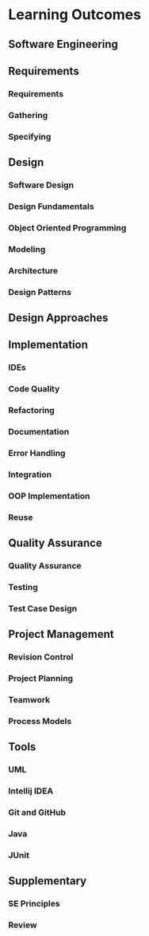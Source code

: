 <link rel="stylesheet" href="{{baseUrl}}/css/textbook.css">

<div class="website-content">

# Learning Outcomes

## Software Engineering

<dynamic-panel src="../softwareEngineering/prosAndCons/full.md" alt=":mag:" header="Details of the LO" minimized /><include src="../softwareEngineering/prosAndCons/outcomes.md" inline />


## Requirements

### Requirements

<dynamic-panel src="../requirements/introduction/full.md" alt=":mag:" header="Details of the LO" minimized /><include src="../requirements/introduction/outcomes.md" inline />

<dynamic-panel src="../requirements/nonFunctionalRequirements/full.md" alt=":mag:" header="Details of the LO" minimized /><include src="../requirements/nonFunctionalRequirements/outcomes.md" inline />

<dynamic-panel src="../requirements/prioritizing/full.md" alt=":mag:" header="Details of the LO" minimized /><include src="../requirements/prioritizing/outcomes.md" inline />

<dynamic-panel src="../requirements/quality/full.md" alt=":mag:" header="Details of the LO" minimized /><include src="../requirements/quality/outcomes.md" inline />


### Gathering

<dynamic-panel src="../gatheringRequirements/brainstorming/full.md" alt=":mag:" header="Details of the LO" minimized /><include src="../gatheringRequirements/brainstorming/outcomes.md" inline />

<dynamic-panel src="../gatheringRequirements/userSurveys/full.md" alt=":mag:" header="Details of the LO" minimized /><include src="../gatheringRequirements/userSurveys/outcomes.md" inline />

<dynamic-panel src="../gatheringRequirements/observation/full.md" alt=":mag:" header="Details of the LO" minimized /><include src="../gatheringRequirements/observation/outcomes.md" inline />

<dynamic-panel src="../gatheringRequirements/interviews/full.md" alt=":mag:" header="Details of the LO" minimized /><include src="../gatheringRequirements/interviews/outcomes.md" inline />

<dynamic-panel src="../gatheringRequirements/focusGroups/full.md" alt=":mag:" header="Details of the LO" minimized /><include src="../gatheringRequirements/focusGroups/outcomes.md" inline />

<dynamic-panel src="../gatheringRequirements/prototyping/full.md" alt=":mag:" header="Details of the LO" minimized /><include src="../gatheringRequirements/prototyping/outcomes.md" inline />

<dynamic-panel src="../gatheringRequirements/productSurveys/full.md" alt=":mag:" header="Details of the LO" minimized /><include src="../gatheringRequirements/productSurveys/outcomes.md" inline />


### Specifying

<dynamic-panel src="../specifyingRequirements/prose/what/full.md" alt=":mag:" header="Details of the LO" minimized /><include src="../specifyingRequirements/prose/what/outcomes.md" inline />

<dynamic-panel src="../specifyingRequirements/featureList/what/full.md" alt=":mag:" header="Details of the LO" minimized /><include src="../specifyingRequirements/featureList/what/outcomes.md" inline />


<dynamic-panel src="../specifyingRequirements/userStories/introduction/full.md" alt=":mag:" header="Details of the LO" minimized /><include src="../specifyingRequirements/userStories/introduction/outcomes.md" inline />

<dynamic-panel src="../specifyingRequirements/userStories/details/full.md" alt=":mag:" header="Details of the LO" minimized /><include src="../specifyingRequirements/userStories/details/outcomes.md" inline />

<dynamic-panel src="../specifyingRequirements/userStories/usage/full.md" alt=":mag:" header="Details of the LO" minimized /><include src="../specifyingRequirements/userStories/usage/outcomes.md" inline />


<dynamic-panel src="../specifyingRequirements/useCases/introduction/full.md" alt=":mag:" header="Details of the LO" minimized /><include src="../specifyingRequirements/useCases/introduction/outcomes.md" inline />

<dynamic-panel src="../specifyingRequirements/useCases/identifying/full.md" alt=":mag:" header="Details of the LO" minimized /><include src="../specifyingRequirements/useCases/identifying/outcomes.md" inline />

<dynamic-panel src="../specifyingRequirements/useCases/details/full.md" alt=":mag:" header="Details of the LO" minimized /><include src="../specifyingRequirements/useCases/details/outcomes.md" inline />

<dynamic-panel src="../specifyingRequirements/useCases/usage/full.md" alt=":mag:" header="Details of the LO" minimized /><include src="../specifyingRequirements/useCases/usage/outcomes.md" inline />


<dynamic-panel src="../specifyingRequirements/glossary/what/full.md" alt=":mag:" header="Details of the LO" minimized /><include src="../specifyingRequirements/glossary/what/outcomes.md" inline />

<dynamic-panel src="../specifyingRequirements/supplementaryRequirements/what/full.md" alt=":mag:" header="Details of the LO" minimized /><include src="../specifyingRequirements/supplementaryRequirements/what/outcomes.md" inline />


## Design

### Software Design

<dynamic-panel src="../design/introduction/what/full.md" alt=":mag:" header="Details of the LO" minimized /><include src="../design/introduction/what/outcomes.md" inline />


### Design Fundamentals

<dynamic-panel src="../designFundamentals/abstraction/what/full.md" alt=":mag:" header="Details of the LO" minimized /><include src="../designFundamentals/abstraction/what/outcomes.md" inline />

<dynamic-panel src="../designFundamentals/coupling/what/full.md" alt=":mag:" header="Details of the LO" minimized /><include src="../designFundamentals/coupling/what/outcomes.md" inline />

<dynamic-panel src="../designFundamentals/coupling/how/full.md" alt=":mag:" header="Details of the LO" minimized /><include src="../designFundamentals/coupling/how/outcomes.md" inline />

<dynamic-panel src="../designFundamentals/coupling/types/full.md" alt=":mag:" header="Details of the LO" minimized /><include src="../designFundamentals/coupling/types/outcomes.md" inline />

<dynamic-panel src="../designFundamentals/cohesion/how/full.md" alt=":mag:" header="Details of the LO" minimized /><include src="../designFundamentals/cohesion/how/outcomes.md" inline />

<dynamic-panel src="../designFundamentals/cohesion/what/full.md" alt=":mag:" header="Details of the LO" minimized /><include src="../designFundamentals/cohesion/what/outcomes.md" inline />


### Object Oriented Programming

<dynamic-panel src="../oopDesign/introduction/full.md" alt=":mag:" header="Details of the LO" minimized /><include src="../oopDesign/introduction/outcomes.md" inline />


<dynamic-panel src="../oopDesign/objects/basic/full.md" alt=":mag:" header="Details of the LO" minimized /><include src="../oopDesign/objects/basic/outcomes.md" inline />

<dynamic-panel src="../oopDesign/objects/abstraction/full.md" alt=":mag:" header="Details of the LO" minimized /><include src="../oopDesign/objects/abstraction/outcomes.md" inline />

<dynamic-panel src="../oopDesign/objects/encapsulation/full.md" alt=":mag:" header="Details of the LO" minimized /><include src="../oopDesign/objects/encapsulation/outcomes.md" inline />


<dynamic-panel src="../oopDesign/classes/basic/full.md" alt=":mag:" header="Details of the LO" minimized /><include src="../oopDesign/classes/basic/outcomes.md" inline />

<dynamic-panel src="../oopDesign/classes/classLevelMembers/full.md" alt=":mag:" header="Details of the LO" minimized /><include src="../oopDesign/classes/classLevelMembers/outcomes.md" inline />

<dynamic-panel src="../oopDesign/classes/enumerations/full.md" alt=":mag:" header="Details of the LO" minimized /><include src="../oopDesign/classes/enumerations/outcomes.md" inline />


<dynamic-panel src="../oopDesign/associations/basic/full.md" alt=":mag:" header="Details of the LO" minimized /><include src="../oopDesign/associations/basic/outcomes.md" inline />

<dynamic-panel src="../oopDesign/associations/navigability/full.md" alt=":mag:" header="Details of the LO" minimized /><include src="../oopDesign/associations/navigability/outcomes.md" inline />

<dynamic-panel src="../oopDesign/associations/multiplicity/full.md" alt=":mag:" header="Details of the LO" minimized /><include src="../oopDesign/associations/multiplicity/outcomes.md" inline />

<dynamic-panel src="../oopDesign/associations/dependencies/full.md" alt=":mag:" header="Details of the LO" minimized /><include src="../oopDesign/associations/dependencies/outcomes.md" inline />

<dynamic-panel src="../oopDesign/associations/composition/full.md" alt=":mag:" header="Details of the LO" minimized /><include src="../oopDesign/associations/composition/outcomes.md" inline />

<dynamic-panel src="../oopDesign/associations/aggregation/full.md" alt=":mag:" header="Details of the LO" minimized /><include src="../oopDesign/associations/aggregation/outcomes.md" inline />

<dynamic-panel src="../oopDesign/associations/associationClasses/full.md" alt=":mag:" header="Details of the LO" minimized /><include src="../oopDesign/associations/associationClasses/outcomes.md" inline />


<dynamic-panel src="../oopDesign/inheritance/what/full.md" alt=":mag:" header="Details of the LO" minimized /><include src="../oopDesign/inheritance/what/outcomes.md" inline />

<dynamic-panel src="../oopDesign/inheritance/overriding/full.md" alt=":mag:" header="Details of the LO" minimized /><include src="../oopDesign/inheritance/overriding/outcomes.md" inline />

<dynamic-panel src="../oopDesign/inheritance/overloading/full.md" alt=":mag:" header="Details of the LO" minimized /><include src="../oopDesign/inheritance/overloading/outcomes.md" inline />

<dynamic-panel src="../oopDesign/inheritance/interfaces/full.md" alt=":mag:" header="Details of the LO" minimized /><include src="../oopDesign/inheritance/interfaces/outcomes.md" inline />

<dynamic-panel src="../oopDesign/inheritance/abstractClasses/full.md" alt=":mag:" header="Details of the LO" minimized /><include src="../oopDesign/inheritance/abstractClasses/outcomes.md" inline />

<dynamic-panel src="../oopDesign/inheritance/dynamicAndStaticBinding/full.md" alt=":mag:" header="Details of the LO" minimized /><include src="../oopDesign/inheritance/dynamicAndStaticBinding/outcomes.md" inline />

<dynamic-panel src="../oopDesign/inheritance/substitutability/full.md" alt=":mag:" header="Details of the LO" minimized /><include src="../oopDesign/inheritance/substitutability/outcomes.md" inline />


<dynamic-panel src="../oopDesign/polymorphism/introduction/full.md" alt=":mag:" header="Details of the LO" minimized /><include src="../oopDesign/polymorphism/introduction/outcomes.md" inline />

<dynamic-panel src="../oopDesign/polymorphism/mechanism/full.md" alt=":mag:" header="Details of the LO" minimized /><include src="../oopDesign/polymorphism/mechanism/outcomes.md" inline />

<dynamic-panel src="../oopDesign/miscellaneous/full.md" alt=":mag:" header="Details of the LO" minimized /><include src="../oopDesign/miscellaneous/outcomes.md" inline />

<dynamic-panel src="../oopDesign/review/full.md" alt=":mag:" header="Details of the LO" minimized /><include src="../oopDesign/review/outcomes.md" inline />


### Modeling

<dynamic-panel src="../modeling/introduction/what/full.md" alt=":mag:" header="Details of the LO" minimized /><include src="../modeling/introduction/what/outcomes.md" inline />

<dynamic-panel src="../modeling/introduction/how/full.md" alt=":mag:" header="Details of the LO" minimized /><include src="../modeling/introduction/how/outcomes.md" inline />

<dynamic-panel src="../modeling/introduction/umlModels/full.md" alt=":mag:" header="Details of the LO" minimized /><include src="../modeling/introduction/umlModels/outcomes.md" inline />


<dynamic-panel src="../modeling/modelingStructures/classDiagramsBasic/full.md" alt=":mag:" header="Details of the LO" minimized /><include src="../modeling/modelingStructures/classDiagramsBasic/outcomes.md" inline />

<dynamic-panel src="../modeling/modelingStructures/classDiagramsIntermediate/full.md" alt=":mag:" header="Details of the LO" minimized /><include src="../modeling/modelingStructures/classDiagramsIntermediate/outcomes.md" inline />

<dynamic-panel src="../modeling/modelingStructures/classDiagramsAdvanced/full.md" alt=":mag:" header="Details of the LO" minimized /><include src="../modeling/modelingStructures/classDiagramsAdvanced/outcomes.md" inline />


<dynamic-panel src="../modeling/modelingStructures/objectDiagrams/full.md" alt=":mag:" header="Details of the LO" minimized /><include src="../modeling/modelingStructures/objectDiagrams/outcomes.md" inline />


<dynamic-panel src="../modeling/modelingStructures/objectOrientedDomainModels/full.md" alt=":mag:" header="Details of the LO" minimized /><include src="../modeling/modelingStructures/objectOrientedDomainModels/outcomes.md" inline />


<dynamic-panel src="../modeling/modelingStructures/deploymentDiagrams/full.md" alt=":mag:" header="Details of the LO" minimized /><include src="../modeling/modelingStructures/deploymentDiagrams/outcomes.md" inline />

<dynamic-panel src="../modeling/modelingStructures/componentDiagrams/full.md" alt=":mag:" header="Details of the LO" minimized /><include src="../modeling/modelingStructures/componentDiagrams/outcomes.md" inline />

<dynamic-panel src="../modeling/modelingStructures/packageDiagrams/full.md" alt=":mag:" header="Details of the LO" minimized /><include src="../modeling/modelingStructures/packageDiagrams/outcomes.md" inline />

<dynamic-panel src="../modeling/modelingStructures/compositeStructureDiagrams/full.md" alt=":mag:" header="Details of the LO" minimized /><include src="../modeling/modelingStructures/compositeStructureDiagrams/outcomes.md" inline />


<dynamic-panel src="../modeling/modelingBehaviors/activityDiagrams/full.md" alt=":mag:" header="Details of the LO" minimized /><include src="../modeling/modelingBehaviors/activityDiagrams/outcomes.md" inline />


<dynamic-panel src="../modeling/modelingBehaviors/sequenceDiagramsBasic/full.md" alt=":mag:" header="Details of the LO" minimized /><include src="../modeling/modelingBehaviors/sequenceDiagramsBasic/outcomes.md" inline />

<dynamic-panel src="../modeling/modelingBehaviors/sequenceDiagramsIntermediate/full.md" alt=":mag:" header="Details of the LO" minimized /><include src="../modeling/modelingBehaviors/sequenceDiagramsIntermediate/outcomes.md" inline />

<dynamic-panel src="../modeling/modelingBehaviors/sequenceDiagramsAdvanced/full.md" alt=":mag:" header="Details of the LO" minimized /><include src="../modeling/modelingBehaviors/sequenceDiagramsAdvanced/outcomes.md" inline />


<dynamic-panel src="../modeling/modelingBehaviors/useCaseDiagrams/full.md" alt=":mag:" header="Details of the LO" minimized /><include src="../modeling/modelingBehaviors/useCaseDiagrams/outcomes.md" inline />


<dynamic-panel src="../modeling/modelingBehaviors/timingDiagrams/full.md" alt=":mag:" header="Details of the LO" minimized /><include src="../modeling/modelingBehaviors/timingDiagrams/outcomes.md" inline />

<dynamic-panel src="../modeling/modelingBehaviors/interactionOverviewDiagrams/full.md" alt=":mag:" header="Details of the LO" minimized /><include src="../modeling/modelingBehaviors/interactionOverviewDiagrams/outcomes.md" inline />

<dynamic-panel src="../modeling/modelingBehaviors/communicationDiagrams/full.md" alt=":mag:" header="Details of the LO" minimized /><include src="../modeling/modelingBehaviors/communicationDiagrams/outcomes.md" inline />

<dynamic-panel src="../modeling/modelingBehaviors/stateMachineDiagrams/full.md" alt=":mag:" header="Details of the LO" minimized /><include src="../modeling/modelingBehaviors/stateMachineDiagrams/outcomes.md" inline />


<dynamic-panel src="../modeling/modelingASolution/introduction/full.md" alt=":mag:" header="Details of the LO" minimized /><include src="../modeling/modelingASolution/introduction/outcomes.md" inline />

<dynamic-panel src="../modeling/modelingASolution/basic/full.md" alt=":mag:" header="Details of the LO" minimized /><include src="../modeling/modelingASolution/basic/outcomes.md" inline />

<dynamic-panel src="../modeling/modelingASolution/intermediate/full.md" alt=":mag:" header="Details of the LO" minimized /><include src="../modeling/modelingASolution/intermediate/outcomes.md" inline />


<dynamic-panel src="../modeling/review/full.md" alt=":mag:" header="Details of the LO" minimized /><include src="../modeling/review/outcomes.md" inline />


### Architecture

<dynamic-panel src="../architecture/introduction/what/full.md" alt=":mag:" header="Details of the LO" minimized /><include src="../architecture/introduction/what/outcomes.md" inline />

<dynamic-panel src="../architecture/architectureDiagrams/reading/full.md" alt=":mag:" header="Details of the LO" minimized /><include src="../architecture/architectureDiagrams/reading/outcomes.md" inline />

<dynamic-panel src="../architecture/architectureDiagrams/drawing/full.md" alt=":mag:" header="Details of the LO" minimized /><include src="../architecture/architectureDiagrams/drawing/outcomes.md" inline />


<dynamic-panel src="../architecture/architecturalStyles/introduction/what/full.md" alt=":mag:" header="Details of the LO" minimized /><include src="../architecture/architecturalStyles/introduction/what/outcomes.md" inline />

<dynamic-panel src="../architecture/architecturalStyles/nTier/what/full.md" alt=":mag:" header="Details of the LO" minimized /><include src="../architecture/architecturalStyles/nTier/what/outcomes.md" inline />

<dynamic-panel src="../architecture/architecturalStyles/clientServer/what/full.md" alt=":mag:" header="Details of the LO" minimized /><include src="../architecture/architecturalStyles/clientServer/what/outcomes.md" inline />

<dynamic-panel src="../architecture/architecturalStyles/transactionProcessing/what/full.md" alt=":mag:" header="Details of the LO" minimized /><include src="../architecture/architecturalStyles/transactionProcessing/what/outcomes.md" inline />

<dynamic-panel src="../architecture/architecturalStyles/serviceOriented/what/full.md" alt=":mag:" header="Details of the LO" minimized /><include src="../architecture/architecturalStyles/serviceOriented/what/outcomes.md" inline />

<dynamic-panel src="../architecture/architecturalStyles/eventDriven/what/full.md" alt=":mag:" header="Details of the LO" minimized /><include src="../architecture/architecturalStyles/eventDriven/what/outcomes.md" inline />

<dynamic-panel src="../architecture/architecturalStyles/more/moreStyles/full.md" alt=":mag:" header="Details of the LO" minimized /><include src="../architecture/architecturalStyles/more/moreStyles/outcomes.md" inline />

<dynamic-panel src="../architecture/architecturalStyles/more/usingStyles/full.md" alt=":mag:" header="Details of the LO" minimized /><include src="../architecture/architecturalStyles/more/usingStyles/outcomes.md" inline />


### Design Patterns

<dynamic-panel src="../designPatterns/introduction/what/full.md" alt=":mag:" header="Details of the LO" minimized /><include src="../designPatterns/introduction/what/outcomes.md" inline />

<dynamic-panel src="../designPatterns/introduction/format/full.md" alt=":mag:" header="Details of the LO" minimized /><include src="../designPatterns/introduction/format/outcomes.md" inline />


<dynamic-panel src="../designPatterns/singleton/what/full.md" alt=":mag:" header="Details of the LO" minimized /><include src="../designPatterns/singleton/what/outcomes.md" inline />

<dynamic-panel src="../designPatterns/singleton/implementation/full.md" alt=":mag:" header="Details of the LO" minimized /><include src="../designPatterns/singleton/implementation/outcomes.md" inline />

<dynamic-panel src="../designPatterns/singleton/evaluation/full.md" alt=":mag:" header="Details of the LO" minimized /><include src="../designPatterns/singleton/evaluation/outcomes.md" inline />


<dynamic-panel src="../designPatterns/abstractionOccurrence/what/full.md" alt=":mag:" header="Details of the LO" minimized /><include src="../designPatterns/abstractionOccurrence/what/outcomes.md" inline />


<dynamic-panel src="../designPatterns/facade/what/full.md" alt=":mag:" header="Details of the LO" minimized /><include src="../designPatterns/facade/what/outcomes.md" inline />


<dynamic-panel src="../designPatterns/command/what/full.md" alt=":mag:" header="Details of the LO" minimized /><include src="../designPatterns/command/what/outcomes.md" inline />


<dynamic-panel src="../designPatterns/modelViewController/what/full.md" alt=":mag:" header="Details of the LO" minimized /><include src="../designPatterns/modelViewController/what/outcomes.md" inline />


<dynamic-panel src="../designPatterns/observer/what/full.md" alt=":mag:" header="Details of the LO" minimized /><include src="../designPatterns/observer/what/outcomes.md" inline />


<dynamic-panel src="../designPatterns/more/combiningDesignPatterns/full.md" alt=":mag:" header="Details of the LO" minimized /><include src="../designPatterns/more/combiningDesignPatterns/outcomes.md" inline />

<dynamic-panel src="../designPatterns/more/otherDesignPatterns/full.md" alt=":mag:" header="Details of the LO" minimized /><include src="../designPatterns/more/otherDesignPatterns/outcomes.md" inline />

<dynamic-panel src="../designPatterns/more/usingDesignPatterns/full.md" alt=":mag:" header="Details of the LO" minimized /><include src="../designPatterns/more/usingDesignPatterns/outcomes.md" inline />

<dynamic-panel src="../designPatterns/more/otherTypesOfPatterns/full.md" alt=":mag:" header="Details of the LO" minimized /><include src="../designPatterns/more/otherTypesOfPatterns/outcomes.md" inline />

<dynamic-panel src="../designPatterns/more/vsPrinciples/full.md" alt=":mag:" header="Details of the LO" minimized /><include src="../designPatterns/more/vsPrinciples/outcomes.md" inline />

## Design Approaches

<dynamic-panel src="../designApproaches/multilevelDesign/what/full.md" alt=":mag:" header="Details of the LO" minimized /><include src="../designApproaches/multilevelDesign/what/outcomes.md" inline />

<dynamic-panel src="../designApproaches/topDownBottomUp/what/full.md" alt=":mag:" header="Details of the LO" minimized /><include src="../designApproaches/topDownBottomUp/what/outcomes.md" inline />

<dynamic-panel src="../designApproaches/agileDesign/what/full.md" alt=":mag:" header="Details of the LO" minimized /><include src="../designApproaches/agileDesign/what/outcomes.md" inline />

## Implementation

### IDEs

<dynamic-panel src="../ides/introduction/what/full.md" alt=":mag:" header="Details of the LO" minimized /><include src="../ides/introduction/what/outcomes.md" inline />

<dynamic-panel src="../ides/debugging/what/full.md" alt=":mag:" header="Details of the LO" minimized /><include src="../ides/debugging/what/outcomes.md" inline />


### Code Quality

<dynamic-panel src="../codeQuality/introduction/basic/full.md" alt=":mag:" header="Details of the LO" minimized /><include src="../codeQuality/introduction/basic/outcomes.md" inline />


<dynamic-panel src="../codeQuality/maximiseReadability/introduction/full.md" alt=":mag:" header="Details of the LO" minimized /><include src="../codeQuality/maximiseReadability/introduction/outcomes.md" inline />

<dynamic-panel src="../codeQuality/maximiseReadability/basic/full.md" alt=":mag:" header="Details of the LO" minimized /><include src="../codeQuality/maximiseReadability/basic/outcomes.md" inline />

<dynamic-panel src="../codeQuality/maximiseReadability/intermediate/full.md" alt=":mag:" header="Details of the LO" minimized /><include src="../codeQuality/maximiseReadability/intermediate/outcomes.md" inline />

<dynamic-panel src="../codeQuality/maximiseReadability/advanced/full.md" alt=":mag:" header="Details of the LO" minimized /><include src="../codeQuality/maximiseReadability/advanced/outcomes.md" inline />


<dynamic-panel src="../codeQuality/followStandard/introduction/full.md" alt=":mag:" header="Details of the LO" minimized /><include src="../codeQuality/followStandard/introduction/outcomes.md" inline />

<dynamic-panel src="../codeQuality/followStandard/basic/full.md" alt=":mag:" header="Details of the LO" minimized /><include src="../codeQuality/followStandard/basic/outcomes.md" inline />

<dynamic-panel src="../codeQuality/followStandard/intermediate/full.md" alt=":mag:" header="Details of the LO" minimized /><include src="../codeQuality/followStandard/intermediate/outcomes.md" inline />


<dynamic-panel src="../codeQuality/nameWell/introduction/full.md" alt=":mag:" header="Details of the LO" minimized /><include src="../codeQuality/nameWell/introduction/outcomes.md" inline />

<dynamic-panel src="../codeQuality/nameWell/basic/full.md" alt=":mag:" header="Details of the LO" minimized /><include src="../codeQuality/nameWell/basic/outcomes.md" inline />

<dynamic-panel src="../codeQuality/nameWell/intermediate/full.md" alt=":mag:" header="Details of the LO" minimized /><include src="../codeQuality/nameWell/intermediate/outcomes.md" inline />


<dynamic-panel src="../codeQuality/avoidShortcuts/introduction/full.md" alt=":mag:" header="Details of the LO" minimized /><include src="../codeQuality/avoidShortcuts/introduction/outcomes.md" inline />

<dynamic-panel src="../codeQuality/avoidShortcuts/basic/full.md" alt=":mag:" header="Details of the LO" minimized /><include src="../codeQuality/avoidShortcuts/basic/outcomes.md" inline />

<dynamic-panel src="../codeQuality/avoidShortcuts/intermediate/full.md" alt=":mag:" header="Details of the LO" minimized /><include src="../codeQuality/avoidShortcuts/intermediate/outcomes.md" inline />


<dynamic-panel src="../codeQuality/commentMinimally/introduction/full.md" alt=":mag:" header="Details of the LO" minimized /><include src="../codeQuality/commentMinimally/introduction/outcomes.md" inline />

<dynamic-panel src="../codeQuality/commentMinimally/basic/full.md" alt=":mag:" header="Details of the LO" minimized /><include src="../codeQuality/commentMinimally/basic/outcomes.md" inline />

<dynamic-panel src="../codeQuality/commentMinimally/intermediate/full.md" alt=":mag:" header="Details of the LO" minimized /><include src="../codeQuality/commentMinimally/intermediate/outcomes.md" inline />


### Refactoring

<dynamic-panel src="../refactoring/what/full.md" alt=":mag:" header="Details of the LO" minimized /><include src="../refactoring/what/outcomes.md" inline />

<dynamic-panel src="../refactoring/how/full.md" alt=":mag:" header="Details of the LO" minimized /><include src="../refactoring/how/outcomes.md" inline />

<dynamic-panel src="../refactoring/when/full.md" alt=":mag:" header="Details of the LO" minimized /><include src="../refactoring/when/outcomes.md" inline />


### Documentation

<dynamic-panel src="../documentation/introduction/what/full.md" alt=":mag:" header="Details of the LO" minimized /><include src="../documentation/introduction/what/outcomes.md" inline />


<dynamic-panel src="../documentation/guidelines/goTopDown/what/full.md" alt=":mag:" header="Details of the LO" minimized /><include src="../documentation/guidelines/goTopDown/what/outcomes.md" inline />

<dynamic-panel src="../documentation/guidelines/goTopDown/why/full.md" alt=":mag:" header="Details of the LO" minimized /><include src="../documentation/guidelines/goTopDown/why/outcomes.md" inline />

<dynamic-panel src="../documentation/guidelines/goTopDown/how/full.md" alt=":mag:" header="Details of the LO" minimized /><include src="../documentation/guidelines/goTopDown/how/outcomes.md" inline />


<dynamic-panel src="../documentation/guidelines/aimForComprehensibility/what/full.md" alt=":mag:" header="Details of the LO" minimized /><include src="../documentation/guidelines/aimForComprehensibility/what/outcomes.md" inline />

<dynamic-panel src="../documentation/guidelines/aimForComprehensibility/how/full.md" alt=":mag:" header="Details of the LO" minimized /><include src="../documentation/guidelines/aimForComprehensibility/how/outcomes.md" inline />


<dynamic-panel src="../documentation/guidelines/documentMinimally/how/full.md" alt=":mag:" header="Details of the LO" minimized /><include src="../documentation/guidelines/documentMinimally/how/outcomes.md" inline />

<dynamic-panel src="../documentation/guidelines/documentMinimally/what/full.md" alt=":mag:" header="Details of the LO" minimized /><include src="../documentation/guidelines/documentMinimally/what/outcomes.md" inline />


<dynamic-panel src="../documentation/tools/javaDoc/how/full.md" alt=":mag:" header="Details of the LO" minimized /><include src="../documentation/tools/javaDoc/how/outcomes.md" inline />

<dynamic-panel src="../documentation/tools/javaDoc/what/full.md" alt=":mag:" header="Details of the LO" minimized /><include src="../documentation/tools/javaDoc/what/outcomes.md" inline />


<dynamic-panel src="../documentation/tools/markdown/what/full.md" alt=":mag:" header="Details of the LO" minimized /><include src="../documentation/tools/markdown/what/outcomes.md" inline />

<dynamic-panel src="../documentation/tools/markdown/how/full.md" alt=":mag:" header="Details of the LO" minimized /><include src="../documentation/tools/markdown/how/outcomes.md" inline />


<dynamic-panel src="../documentation/tools/asciiDoc/what/full.md" alt=":mag:" header="Details of the LO" minimized /><include src="../documentation/tools/asciiDoc/what/outcomes.md" inline />


### Error Handling

<dynamic-panel src="../errorHandling/introduction/what/full.md" alt=":mag:" header="Details of the LO" minimized /><include src="../errorHandling/introduction/what/outcomes.md" inline />


<dynamic-panel src="../errorHandling/exceptions/what/full.md" alt=":mag:" header="Details of the LO" minimized /><include src="../errorHandling/exceptions/what/outcomes.md" inline />

<dynamic-panel src="../errorHandling/exceptions/how/full.md" alt=":mag:" header="Details of the LO" minimized /><include src="../errorHandling/exceptions/how/outcomes.md" inline />

<dynamic-panel src="../errorHandling/exceptions/when/full.md" alt=":mag:" header="Details of the LO" minimized /><include src="../errorHandling/exceptions/when/outcomes.md" inline />


<dynamic-panel src="../errorHandling/assertions/what/full.md" alt=":mag:" header="Details of the LO" minimized /><include src="../errorHandling/assertions/what/outcomes.md" inline />

<dynamic-panel src="../errorHandling/assertions/how/full.md" alt=":mag:" header="Details of the LO" minimized /><include src="../errorHandling/assertions/how/outcomes.md" inline />

<dynamic-panel src="../errorHandling/assertions/when/full.md" alt=":mag:" header="Details of the LO" minimized /><include src="../errorHandling/assertions/when/outcomes.md" inline />


<dynamic-panel src="../errorHandling/logging/what/full.md" alt=":mag:" header="Details of the LO" minimized /><include src="../errorHandling/logging/what/outcomes.md" inline />

<dynamic-panel src="../errorHandling/logging/how/full.md" alt=":mag:" header="Details of the LO" minimized /><include src="../errorHandling/logging/how/outcomes.md" inline />


<dynamic-panel src="../errorHandling/defensiveProgramming/what/full.md" alt=":mag:" header="Details of the LO" minimized /><include src="../errorHandling/defensiveProgramming/what/outcomes.md" inline />

<dynamic-panel src="../errorHandling/defensiveProgramming/compulsoryAssociations/full.md" alt=":mag:" header="Details of the LO" minimized /><include src="../errorHandling/defensiveProgramming/compulsoryAssociations/outcomes.md" inline />

<dynamic-panel src="../errorHandling/defensiveProgramming/1to1Associations/full.md" alt=":mag:" header="Details of the LO" minimized /><include src="../errorHandling/defensiveProgramming/1to1Associations/outcomes.md" inline />

<dynamic-panel src="../errorHandling/defensiveProgramming/referentialIntegrity/full.md" alt=":mag:" header="Details of the LO" minimized /><include src="../errorHandling/defensiveProgramming/referentialIntegrity/outcomes.md" inline />

<dynamic-panel src="../errorHandling/defensiveProgramming/when/full.md" alt=":mag:" header="Details of the LO" minimized /><include src="../errorHandling/defensiveProgramming/when/outcomes.md" inline />


<dynamic-panel src="../errorHandling/designByContract/what/full.md" alt=":mag:" header="Details of the LO" minimized /><include src="../errorHandling/designByContract/what/outcomes.md" inline />


### Integration

<dynamic-panel src="../integration/introduction/what/full.md" alt=":mag:" header="Details of the LO" minimized /><include src="../integration/introduction/what/outcomes.md" inline />


<dynamic-panel src="../integration/approaches/lateVsEarly/full.md" alt=":mag:" header="Details of the LO" minimized /><include src="../integration/approaches/lateVsEarly/outcomes.md" inline />

<dynamic-panel src="../integration/approaches/bigBangVsIncremental/full.md" alt=":mag:" header="Details of the LO" minimized /><include src="../integration/approaches/bigBangVsIncremental/outcomes.md" inline />

<dynamic-panel src="../integration/approaches/topDownVsBottomUp/full.md" alt=":mag:" header="Details of the LO" minimized /><include src="../integration/approaches/topDownVsBottomUp/outcomes.md" inline />


<dynamic-panel src="../integration/buildAutomation/what/full.md" alt=":mag:" header="Details of the LO" minimized /><include src="../integration/buildAutomation/what/outcomes.md" inline />

<dynamic-panel src="../integration/buildAutomation/continuousIntegrationDeployment/full.md" alt=":mag:" header="Details of the LO" minimized /><include src="../integration/buildAutomation/continuousIntegrationDeployment/outcomes.md" inline />

<dynamic-panel src="../integration/review/full.md" alt=":mag:" header="Details of the LO" minimized /><include src="../integration/review/outcomes.md" inline />


### OOP Implementation

<dynamic-panel src="../oopImplementation/classes/full.md" alt=":mag:" header="Details of the LO" minimized /><include src="../oopImplementation/classes/outcomes.md" inline />

<dynamic-panel src="../oopImplementation/classLevelMembers/full.md" alt=":mag:" header="Details of the LO" minimized /><include src="../oopImplementation/classLevelMembers/outcomes.md" inline />

<dynamic-panel src="../oopImplementation/associations/full.md" alt=":mag:" header="Details of the LO" minimized /><include src="../oopImplementation/associations/outcomes.md" inline />

<dynamic-panel src="../oopImplementation/dependencies/full.md" alt=":mag:" header="Details of the LO" minimized /><include src="../oopImplementation/dependencies/outcomes.md" inline />

<dynamic-panel src="../oopImplementation/composition/full.md" alt=":mag:" header="Details of the LO" minimized /><include src="../oopImplementation/composition/outcomes.md" inline />

<dynamic-panel src="../oopImplementation/aggregation/full.md" alt=":mag:" header="Details of the LO" minimized /><include src="../oopImplementation/aggregation/outcomes.md" inline />

<dynamic-panel src="../oopImplementation/associationClasses/full.md" alt=":mag:" header="Details of the LO" minimized /><include src="../oopImplementation/associationClasses/outcomes.md" inline />

<dynamic-panel src="../oopImplementation/inheritance/full.md" alt=":mag:" header="Details of the LO" minimized /><include src="../oopImplementation/inheritance/outcomes.md" inline />

<dynamic-panel src="../oopImplementation/overriding/full.md" alt=":mag:" header="Details of the LO" minimized /><include src="../oopImplementation/overriding/outcomes.md" inline />

<dynamic-panel src="../oopImplementation/overloading/full.md" alt=":mag:" header="Details of the LO" minimized /><include src="../oopImplementation/overloading/outcomes.md" inline />

<dynamic-panel src="../oopImplementation/interfaces/full.md" alt=":mag:" header="Details of the LO" minimized /><include src="../oopImplementation/interfaces/outcomes.md" inline />

<dynamic-panel src="../oopImplementation/abstractClasses/full.md" alt=":mag:" header="Details of the LO" minimized /><include src="../oopImplementation/abstractClasses/outcomes.md" inline />

<dynamic-panel src="../oopImplementation/polymorphism/full.md" alt=":mag:" header="Details of the LO" minimized /><include src="../oopImplementation/polymorphism/outcomes.md" inline />


### Reuse

<dynamic-panel src="../reuse/introduction/what/full.md" alt=":mag:" header="Details of the LO" minimized /><include src="../reuse/introduction/what/outcomes.md" inline />

<dynamic-panel src="../reuse/introduction/when/full.md" alt=":mag:" header="Details of the LO" minimized /><include src="../reuse/introduction/when/outcomes.md" inline />


<dynamic-panel src="../reuse/apis/what/full.md" alt=":mag:" header="Details of the LO" minimized /><include src="../reuse/apis/what/outcomes.md" inline />

<dynamic-panel src="../reuse/apis/designingAPIs/full.md" alt=":mag:" header="Details of the LO" minimized /><include src="../reuse/apis/designingAPIs/outcomes.md" inline />


<dynamic-panel src="../reuse/libraries/what/full.md" alt=":mag:" header="Details of the LO" minimized /><include src="../reuse/libraries/what/outcomes.md" inline />

<dynamic-panel src="../reuse/libraries/how/full.md" alt=":mag:" header="Details of the LO" minimized /><include src="../reuse/libraries/how/outcomes.md" inline />


<dynamic-panel src="../reuse/frameworks/what/full.md" alt=":mag:" header="Details of the LO" minimized /><include src="../reuse/frameworks/what/outcomes.md" inline />

<dynamic-panel src="../reuse/frameworks/frameworksVsLibraries/full.md" alt=":mag:" header="Details of the LO" minimized /><include src="../reuse/frameworks/frameworksVsLibraries/outcomes.md" inline />


<dynamic-panel src="../reuse/platforms/what/full.md" alt=":mag:" header="Details of the LO" minimized /><include src="../reuse/platforms/what/outcomes.md" inline />


<dynamic-panel src="../reuse/cloudComputing/what/full.md" alt=":mag:" header="Details of the LO" minimized /><include src="../reuse/cloudComputing/what/outcomes.md" inline />

<dynamic-panel src="../reuse/cloudComputing/services/full.md" alt=":mag:" header="Details of the LO" minimized /><include src="../reuse/cloudComputing/services/outcomes.md" inline />


## Quality Assurance

### Quality Assurance

<dynamic-panel src="../qualityAssurance/introduction/what/full.md" alt=":mag:" header="Details of the LO" minimized /><include src="../qualityAssurance/introduction/what/outcomes.md" inline />

<dynamic-panel src="../qualityAssurance/introduction/validationVsVerification/full.md" alt=":mag:" header="Details of the LO" minimized /><include src="../qualityAssurance/introduction/validationVsVerification/outcomes.md" inline />


<dynamic-panel src="../qualityAssurance/codeReviews/what/full.md" alt=":mag:" header="Details of the LO" minimized /><include src="../qualityAssurance/codeReviews/what/outcomes.md" inline />

<dynamic-panel src="../qualityAssurance/staticAnalysis/what/full.md" alt=":mag:" header="Details of the LO" minimized /><include src="../qualityAssurance/staticAnalysis/what/outcomes.md" inline />

<dynamic-panel src="../qualityAssurance/formalVerification/what/full.md" alt=":mag:" header="Details of the LO" minimized /><include src="../qualityAssurance/formalVerification/what/outcomes.md" inline />


### Testing

<dynamic-panel src="../testing/introduction/what/full.md" alt=":mag:" header="Details of the LO" minimized /><include src="../testing/introduction/what/outcomes.md" inline />

<dynamic-panel src="../testing/introduction/testability/full.md" alt=":mag:" header="Details of the LO" minimized /><include src="../testing/introduction/testability/outcomes.md" inline />


<dynamic-panel src="../testing/testingTypes/unitTesting/what/full.md" alt=":mag:" header="Details of the LO" minimized /><include src="../testing/testingTypes/unitTesting/what/outcomes.md" inline />

<dynamic-panel src="../testing/testingTypes/unitTesting/stubs/full.md" alt=":mag:" header="Details of the LO" minimized /><include src="../testing/testingTypes/unitTesting/stubs/outcomes.md" inline />


<dynamic-panel src="../testing/testingTypes/integrationTesting/what/full.md" alt=":mag:" header="Details of the LO" minimized /><include src="../testing/testingTypes/integrationTesting/what/outcomes.md" inline />


<dynamic-panel src="../testing/testingTypes/systemTesting/what/full.md" alt=":mag:" header="Details of the LO" minimized /><include src="../testing/testingTypes/systemTesting/what/outcomes.md" inline />


<dynamic-panel src="../testing/testingTypes/alphaBetaTesting/what/full.md" alt=":mag:" header="Details of the LO" minimized /><include src="../testing/testingTypes/alphaBetaTesting/what/outcomes.md" inline />

<dynamic-panel src="../testing/testingTypes/dogfooding/what/full.md" alt=":mag:" header="Details of the LO" minimized /><include src="../testing/testingTypes/dogfooding/what/outcomes.md" inline />

<dynamic-panel src="../testing/testingTypes/developerTesting/what/full.md" alt=":mag:" header="Details of the LO" minimized /><include src="../testing/testingTypes/developerTesting/what/outcomes.md" inline />

<dynamic-panel src="../testing/testingTypes/developerTesting/why/full.md" alt=":mag:" header="Details of the LO" minimized /><include src="../testing/testingTypes/developerTesting/why/outcomes.md" inline />


<dynamic-panel src="../testing/testingTypes/exploratoryVsScriptedTesting/what/full.md" alt=":mag:" header="Details of the LO" minimized /><include src="../testing/testingTypes/exploratoryVsScriptedTesting/what/outcomes.md" inline />

<dynamic-panel src="../testing/testingTypes/exploratoryVsScriptedTesting/when/full.md" alt=":mag:" header="Details of the LO" minimized /><include src="../testing/testingTypes/exploratoryVsScriptedTesting/when/outcomes.md" inline />


<dynamic-panel src="../testing/testingTypes/acceptanceTesting/what/full.md" alt=":mag:" header="Details of the LO" minimized /><include src="../testing/testingTypes/acceptanceTesting/what/outcomes.md" inline />

<dynamic-panel src="../testing/testingTypes/acceptanceTesting/acceptanceVsSystemTesting/full.md" alt=":mag:" header="Details of the LO" minimized /><include src="../testing/testingTypes/acceptanceTesting/acceptanceVsSystemTesting/outcomes.md" inline />


<dynamic-panel src="../testing/testingTypes/regressionTesting/what/full.md" alt=":mag:" header="Details of the LO" minimized /><include src="../testing/testingTypes/regressionTesting/what/outcomes.md" inline />


<dynamic-panel src="../testing/testAutomation/what/full.md" alt=":mag:" header="Details of the LO" minimized /><include src="../testing/testAutomation/what/outcomes.md" inline />

<dynamic-panel src="../testing/testAutomation/testingTextUis/full.md" alt=":mag:" header="Details of the LO" minimized /><include src="../testing/testAutomation/testingTextUis/outcomes.md" inline />

<dynamic-panel src="../testing/testAutomation/usingTestDrivers/full.md" alt=":mag:" header="Details of the LO" minimized /><include src="../testing/testAutomation/usingTestDrivers/outcomes.md" inline />

<dynamic-panel src="../testing/testAutomation/tools/full.md" alt=":mag:" header="Details of the LO" minimized /><include src="../testing/testAutomation/tools/outcomes.md" inline />

<dynamic-panel src="../testing/testAutomation/testingGuis/full.md" alt=":mag:" header="Details of the LO" minimized /><include src="../testing/testAutomation/testingGuis/outcomes.md" inline />


<dynamic-panel src="../testing/testCoverage/what/full.md" alt=":mag:" header="Details of the LO" minimized /><include src="../testing/testCoverage/what/outcomes.md" inline />

<dynamic-panel src="../testing/testCoverage/how/full.md" alt=":mag:" header="Details of the LO" minimized /><include src="../testing/testCoverage/how/outcomes.md" inline />


<dynamic-panel src="../testing/dependencyInjection/what/full.md" alt=":mag:" header="Details of the LO" minimized /><include src="../testing/dependencyInjection/what/outcomes.md" inline />

<dynamic-panel src="../testing/dependencyInjection/how/full.md" alt=":mag:" header="Details of the LO" minimized /><include src="../testing/dependencyInjection/how/outcomes.md" inline />


<dynamic-panel src="../testing/tdd/what/full.md" alt=":mag:" header="Details of the LO" minimized /><include src="../testing/tdd/what/outcomes.md" inline />

<dynamic-panel src="../testing/tdd/how/full.md" alt=":mag:" header="Details of the LO" minimized /><include src="../testing/tdd/how/outcomes.md" inline />


### Test Case Design

<dynamic-panel src="../testCaseDesign/introduction/what/full.md" alt=":mag:" header="Details of the LO" minimized /><include src="../testCaseDesign/introduction/what/outcomes.md" inline />

<dynamic-panel src="../testCaseDesign/introduction/positiveVsNegative/full.md" alt=":mag:" header="Details of the LO" minimized /><include src="../testCaseDesign/introduction/positiveVsNegative/outcomes.md" inline />

<dynamic-panel src="../testCaseDesign/introduction/blackVsGlass/full.md" alt=":mag:" header="Details of the LO" minimized /><include src="../testCaseDesign/introduction/blackVsGlass/outcomes.md" inline />


<dynamic-panel src="../testCaseDesign/equivalencePartitions/what/full.md" alt=":mag:" header="Details of the LO" minimized /><include src="../testCaseDesign/equivalencePartitions/what/outcomes.md" inline />

<dynamic-panel src="../testCaseDesign/equivalencePartitions/basic/full.md" alt=":mag:" header="Details of the LO" minimized /><include src="../testCaseDesign/equivalencePartitions/basic/outcomes.md" inline />

<dynamic-panel src="../testCaseDesign/equivalencePartitions/intermediate/full.md" alt=":mag:" header="Details of the LO" minimized /><include src="../testCaseDesign/equivalencePartitions/intermediate/outcomes.md" inline />


<dynamic-panel src="../testCaseDesign/boundaryValueAnalysis/what/full.md" alt=":mag:" header="Details of the LO" minimized /><include src="../testCaseDesign/boundaryValueAnalysis/what/outcomes.md" inline />

<dynamic-panel src="../testCaseDesign/boundaryValueAnalysis/how/full.md" alt=":mag:" header="Details of the LO" minimized /><include src="../testCaseDesign/boundaryValueAnalysis/how/outcomes.md" inline />


<dynamic-panel src="../testCaseDesign/combiningTestInputs/why/full.md" alt=":mag:" header="Details of the LO" minimized /><include src="../testCaseDesign/combiningTestInputs/why/outcomes.md" inline />

<dynamic-panel src="../testCaseDesign/combiningTestInputs/combinationStrategies/full.md" alt=":mag:" header="Details of the LO" minimized /><include src="../testCaseDesign/combiningTestInputs/combinationStrategies/outcomes.md" inline />

<dynamic-panel src="../testCaseDesign/combiningTestInputs/heuristicValid/full.md" alt=":mag:" header="Details of the LO" minimized /><include src="../testCaseDesign/combiningTestInputs/heuristicValid/outcomes.md" inline />

<dynamic-panel src="../testCaseDesign/combiningTestInputs/heuristicInvalid/full.md" alt=":mag:" header="Details of the LO" minimized /><include src="../testCaseDesign/combiningTestInputs/heuristicInvalid/outcomes.md" inline />

<dynamic-panel src="../testCaseDesign/combiningTestInputs/mix/full.md" alt=":mag:" header="Details of the LO" minimized /><include src="../testCaseDesign/combiningTestInputs/mix/outcomes.md" inline />


<dynamic-panel src="../testCaseDesign/more/testingUseCases/full.md" alt=":mag:" header="Details of the LO" minimized /><include src="../testCaseDesign/more/testingUseCases/outcomes.md" inline />


<dynamic-panel src="../testCaseDesign/summary/recap/full.md" alt=":mag:" header="Details of the LO" minimized /><include src="../testCaseDesign/summary/recap/outcomes.md" inline />

<dynamic-panel src="../testCaseDesign/summary/exercises/full.md" alt=":mag:" header="Details of the LO" minimized /><include src="../testCaseDesign/summary/exercises/outcomes.md" inline />


## Project Management

### Revision Control

<dynamic-panel src="../revisionControl/what/full.md" alt=":mag:" header="Details of the LO" minimized /><include src="../revisionControl/what/outcomes.md" inline />

<dynamic-panel src="../revisionControl/repositories/full.md" alt=":mag:" header="Details of the LO" minimized /><include src="../revisionControl/repositories/outcomes.md" inline />

<dynamic-panel src="../revisionControl/savingHistory/full.md" alt=":mag:" header="Details of the LO" minimized /><include src="../revisionControl/savingHistory/outcomes.md" inline />

<dynamic-panel src="../revisionControl/usingHistory/full.md" alt=":mag:" header="Details of the LO" minimized /><include src="../revisionControl/usingHistory/outcomes.md" inline />

<dynamic-panel src="../revisionControl/remoteRepositories/full.md" alt=":mag:" header="Details of the LO" minimized /><include src="../revisionControl/remoteRepositories/outcomes.md" inline />

<dynamic-panel src="../revisionControl/branching/full.md" alt=":mag:" header="Details of the LO" minimized /><include src="../revisionControl/branching/outcomes.md" inline />

<dynamic-panel src="../revisionControl/drcsVsCrcs/full.md" alt=":mag:" header="Details of the LO" minimized /><include src="../revisionControl/drcsVsCrcs/outcomes.md" inline />

<dynamic-panel src="../revisionControl/forkingWorkflow/full.md" alt=":mag:" header="Details of the LO" minimized /><include src="../revisionControl/forkingWorkflow/outcomes.md" inline />

<dynamic-panel src="../revisionControl/featureBranchFlow/full.md" alt=":mag:" header="Details of the LO" minimized /><include src="../revisionControl/featureBranchFlow/outcomes.md" inline />

<dynamic-panel src="../revisionControl/centralizedFlow/full.md" alt=":mag:" header="Details of the LO" minimized /><include src="../revisionControl/centralizedFlow/outcomes.md" inline />


### Project Planning

<dynamic-panel src="../projectPlanning/workBreakdownStructure/full.md" alt=":mag:" header="Details of the LO" minimized /><include src="../projectPlanning/workBreakdownStructure/outcomes.md" inline />

<dynamic-panel src="../projectPlanning/milestones/full.md" alt=":mag:" header="Details of the LO" minimized /><include src="../projectPlanning/milestones/outcomes.md" inline />

<dynamic-panel src="../projectPlanning/buffers/full.md" alt=":mag:" header="Details of the LO" minimized /><include src="../projectPlanning/buffers/outcomes.md" inline />

<dynamic-panel src="../projectPlanning/issueTrackers/full.md" alt=":mag:" header="Details of the LO" minimized /><include src="../projectPlanning/issueTrackers/outcomes.md" inline />

<dynamic-panel src="../projectPlanning/ganttCharts/full.md" alt=":mag:" header="Details of the LO" minimized /><include src="../projectPlanning/ganttCharts/outcomes.md" inline />

<dynamic-panel src="../projectPlanning/pertCharts/full.md" alt=":mag:" header="Details of the LO" minimized /><include src="../projectPlanning/pertCharts/outcomes.md" inline />


### Teamwork

<dynamic-panel src="../teamwork/teamStructures/full.md" alt=":mag:" header="Details of the LO" minimized /><include src="../teamwork/teamStructures/outcomes.md" inline />


### Process Models

<dynamic-panel src="../processModels/introduction/what/full.md" alt=":mag:" header="Details of the LO" minimized /><include src="../processModels/introduction/what/outcomes.md" inline />

<dynamic-panel src="../processModels/introduction/sequentialModels/full.md" alt=":mag:" header="Details of the LO" minimized /><include src="../processModels/introduction/sequentialModels/outcomes.md" inline />

<dynamic-panel src="../processModels/introduction/iterativeModels/full.md" alt=":mag:" header="Details of the LO" minimized /><include src="../processModels/introduction/iterativeModels/outcomes.md" inline />

<dynamic-panel src="../processModels/introduction/agileModels/full.md" alt=":mag:" header="Details of the LO" minimized /><include src="../processModels/introduction/agileModels/outcomes.md" inline />


<dynamic-panel src="../processModels/exampleProcessModels/xp/full.md" alt=":mag:" header="Details of the LO" minimized /><include src="../processModels/exampleProcessModels/xp/outcomes.md" inline />

<dynamic-panel src="../processModels/exampleProcessModels/scrum/full.md" alt=":mag:" header="Details of the LO" minimized /><include src="../processModels/exampleProcessModels/scrum/outcomes.md" inline />

<dynamic-panel src="../processModels/exampleProcessModels/unifiedProcess/full.md" alt=":mag:" header="Details of the LO" minimized /><include src="../processModels/exampleProcessModels/unifiedProcess/outcomes.md" inline />


<dynamic-panel src="../processModels/more/cmmi/full.md" alt=":mag:" header="Details of the LO" minimized /><include src="../processModels/more/cmmi/outcomes.md" inline />


<dynamic-panel src="../processModels/summary/recap/full.md" alt=":mag:" header="Details of the LO" minimized /><include src="../processModels/summary/recap/outcomes.md" inline />


## Tools

### UML

<dynamic-panel src="../uml/classDiagrams/introduction/what/full.md" alt=":mag:" header="Details of the LO" minimized /><include src="../uml/classDiagrams/introduction/what/outcomes.md" inline />


<dynamic-panel src="../uml/classDiagrams/classes/what/full.md" alt=":mag:" header="Details of the LO" minimized /><include src="../uml/classDiagrams/classes/what/outcomes.md" inline />


<dynamic-panel src="../uml/classDiagrams/associations/basic/full.md" alt=":mag:" header="Details of the LO" minimized /><include src="../uml/classDiagrams/associations/basic/outcomes.md" inline />

<dynamic-panel src="../uml/classDiagrams/associations/navigability/full.md" alt=":mag:" header="Details of the LO" minimized /><include src="../uml/classDiagrams/associations/navigability/outcomes.md" inline />

<dynamic-panel src="../uml/classDiagrams/associations/roles/full.md" alt=":mag:" header="Details of the LO" minimized /><include src="../uml/classDiagrams/associations/roles/outcomes.md" inline />

<dynamic-panel src="../uml/classDiagrams/associations/labels/full.md" alt=":mag:" header="Details of the LO" minimized /><include src="../uml/classDiagrams/associations/labels/outcomes.md" inline />

<dynamic-panel src="../uml/classDiagrams/associations/multiplicity/full.md" alt=":mag:" header="Details of the LO" minimized /><include src="../uml/classDiagrams/associations/multiplicity/outcomes.md" inline />


<dynamic-panel src="../uml/classDiagrams/dependencies/what/full.md" alt=":mag:" header="Details of the LO" minimized /><include src="../uml/classDiagrams/dependencies/what/outcomes.md" inline />


<dynamic-panel src="../uml/classDiagrams/associationsAsAttributes/what/full.md" alt=":mag:" header="Details of the LO" minimized /><include src="../uml/classDiagrams/associationsAsAttributes/what/outcomes.md" inline />


<dynamic-panel src="../uml/classDiagrams/enumerations/what/full.md" alt=":mag:" header="Details of the LO" minimized /><include src="../uml/classDiagrams/enumerations/what/outcomes.md" inline />


<dynamic-panel src="../uml/classDiagrams/classLevelMembers/what/full.md" alt=":mag:" header="Details of the LO" minimized /><include src="../uml/classDiagrams/classLevelMembers/what/outcomes.md" inline />


<dynamic-panel src="../uml/classDiagrams/associationClasses/what/full.md" alt=":mag:" header="Details of the LO" minimized /><include src="../uml/classDiagrams/associationClasses/what/outcomes.md" inline />


<dynamic-panel src="../uml/classDiagrams/composition/what/full.md" alt=":mag:" header="Details of the LO" minimized /><include src="../uml/classDiagrams/composition/what/outcomes.md" inline />


<dynamic-panel src="../uml/classDiagrams/aggregation/what/full.md" alt=":mag:" header="Details of the LO" minimized /><include src="../uml/classDiagrams/aggregation/what/outcomes.md" inline />


<dynamic-panel src="../uml/classDiagrams/classInheritance/what/full.md" alt=":mag:" header="Details of the LO" minimized /><include src="../uml/classDiagrams/classInheritance/what/outcomes.md" inline />

<dynamic-panel src="../uml/classDiagrams/abstractClasses/what/full.md" alt=":mag:" header="Details of the LO" minimized /><include src="../uml/classDiagrams/abstractClasses/what/outcomes.md" inline />

<dynamic-panel src="../uml/classDiagrams/interfaces/what/full.md" alt=":mag:" header="Details of the LO" minimized /><include src="../uml/classDiagrams/interfaces/what/outcomes.md" inline />


<dynamic-panel src="../uml/sequenceDiagrams/introduction/full.md" alt=":mag:" header="Details of the LO" minimized /><include src="../uml/sequenceDiagrams/introduction/outcomes.md" inline />

<dynamic-panel src="../uml/sequenceDiagrams/basic/full.md" alt=":mag:" header="Details of the LO" minimized /><include src="../uml/sequenceDiagrams/basic/outcomes.md" inline />

<dynamic-panel src="../uml/sequenceDiagrams/objectCreation/full.md" alt=":mag:" header="Details of the LO" minimized /><include src="../uml/sequenceDiagrams/objectCreation/outcomes.md" inline />

<dynamic-panel src="../uml/sequenceDiagrams/objectDeletion/full.md" alt=":mag:" header="Details of the LO" minimized /><include src="../uml/sequenceDiagrams/objectDeletion/outcomes.md" inline />

<dynamic-panel src="../uml/sequenceDiagrams/loops/full.md" alt=":mag:" header="Details of the LO" minimized /><include src="../uml/sequenceDiagrams/loops/outcomes.md" inline />

<dynamic-panel src="../uml/sequenceDiagrams/selfInvocation/full.md" alt=":mag:" header="Details of the LO" minimized /><include src="../uml/sequenceDiagrams/selfInvocation/outcomes.md" inline />

<dynamic-panel src="../uml/sequenceDiagrams/alternativePaths/full.md" alt=":mag:" header="Details of the LO" minimized /><include src="../uml/sequenceDiagrams/alternativePaths/outcomes.md" inline />

<dynamic-panel src="../uml/sequenceDiagrams/optionalPaths/full.md" alt=":mag:" header="Details of the LO" minimized /><include src="../uml/sequenceDiagrams/optionalPaths/outcomes.md" inline />

<dynamic-panel src="../uml/sequenceDiagrams/parallelPaths/full.md" alt=":mag:" header="Details of the LO" minimized /><include src="../uml/sequenceDiagrams/parallelPaths/outcomes.md" inline />

<dynamic-panel src="../uml/sequenceDiagrams/referenceFrames/full.md" alt=":mag:" header="Details of the LO" minimized /><include src="../uml/sequenceDiagrams/referenceFrames/outcomes.md" inline />

<dynamic-panel src="../uml/sequenceDiagrams/minimalNotation/full.md" alt=":mag:" header="Details of the LO" minimized /><include src="../uml/sequenceDiagrams/minimalNotation/outcomes.md" inline />


<dynamic-panel src="../uml/objectDiagrams/introduction/full.md" alt=":mag:" header="Details of the LO" minimized /><include src="../uml/objectDiagrams/introduction/outcomes.md" inline />

<dynamic-panel src="../uml/objectDiagrams/objects/full.md" alt=":mag:" header="Details of the LO" minimized /><include src="../uml/objectDiagrams/objects/outcomes.md" inline />

<dynamic-panel src="../uml/objectDiagrams/objectStructures/full.md" alt=":mag:" header="Details of the LO" minimized /><include src="../uml/objectDiagrams/objectStructures/outcomes.md" inline />


<dynamic-panel src="../uml/activityDiagrams/introduction/what/full.md" alt=":mag:" header="Details of the LO" minimized /><include src="../uml/activityDiagrams/introduction/what/outcomes.md" inline />

<dynamic-panel src="../uml/activityDiagrams/basicNotations/linearPaths/full.md" alt=":mag:" header="Details of the LO" minimized /><include src="../uml/activityDiagrams/basicNotations/linearPaths/outcomes.md" inline />

<dynamic-panel src="../uml/activityDiagrams/basicNotations/alternatePaths/full.md" alt=":mag:" header="Details of the LO" minimized /><include src="../uml/activityDiagrams/basicNotations/alternatePaths/outcomes.md" inline />

<dynamic-panel src="../uml/activityDiagrams/basicNotations/parallelPaths/full.md" alt=":mag:" header="Details of the LO" minimized /><include src="../uml/activityDiagrams/basicNotations/parallelPaths/outcomes.md" inline />

<dynamic-panel src="../uml/activityDiagrams/basicNotations/rakes/full.md" alt=":mag:" header="Details of the LO" minimized /><include src="../uml/activityDiagrams/basicNotations/rakes/outcomes.md" inline />

<dynamic-panel src="../uml/activityDiagrams/basicNotations/swimlanes/full.md" alt=":mag:" header="Details of the LO" minimized /><include src="../uml/activityDiagrams/basicNotations/swimlanes/outcomes.md" inline />

<dynamic-panel src="../uml/activityDiagrams/basicNotations/combined/full.md" alt=":mag:" header="Details of the LO" minimized /><include src="../uml/activityDiagrams/basicNotations/combined/outcomes.md" inline />


<dynamic-panel src="../uml/notes/notes/full.md" alt=":mag:" header="Details of the LO" minimized /><include src="../uml/notes/notes/outcomes.md" inline />

<dynamic-panel src="../uml/notes/constraints/full.md" alt=":mag:" header="Details of the LO" minimized /><include src="../uml/notes/constraints/outcomes.md" inline />


<dynamic-panel src="../uml/miscellaneous/objectVsClassDiagrams/full.md" alt=":mag:" header="Details of the LO" minimized /><include src="../uml/miscellaneous/objectVsClassDiagrams/outcomes.md" inline />


### Intellij IDEA

<dynamic-panel src="../intellij/projectSetup/full.md" alt=":mag:" header="Details of the LO" minimized /><include src="../intellij/projectSetup/outcomes.md" inline />

<dynamic-panel src="../intellij/codeNavigation/full.md" alt=":mag:" header="Details of the LO" minimized /><include src="../intellij/codeNavigation/outcomes.md" inline />

<dynamic-panel src="../intellij/productivityShortcuts/full.md" alt=":mag:" header="Details of the LO" minimized /><include src="../intellij/productivityShortcuts/outcomes.md" inline />

<dynamic-panel src="../intellij/debuggingBasic/full.md" alt=":mag:" header="Details of the LO" minimized /><include src="../intellij/debuggingBasic/outcomes.md" inline />

<dynamic-panel src="../intellij/refactoring/full.md" alt=":mag:" header="Details of the LO" minimized /><include src="../intellij/refactoring/outcomes.md" inline />


### Git and GitHub

<dynamic-panel src="../gitAndGithub/init/full.md" alt=":mag:" header="Details of the LO" minimized /><include src="../gitAndGithub/init/outcomes.md" inline />

<dynamic-panel src="../gitAndGithub/commit/full.md" alt=":mag:" header="Details of the LO" minimized /><include src="../gitAndGithub/commit/outcomes.md" inline />

<dynamic-panel src="../gitAndGithub/ignore/full.md" alt=":mag:" header="Details of the LO" minimized /><include src="../gitAndGithub/ignore/outcomes.md" inline />

<dynamic-panel src="../gitAndGithub/tag/full.md" alt=":mag:" header="Details of the LO" minimized /><include src="../gitAndGithub/tag/outcomes.md" inline />

<dynamic-panel src="../gitAndGithub/checkout/full.md" alt=":mag:" header="Details of the LO" minimized /><include src="../gitAndGithub/checkout/outcomes.md" inline />

<dynamic-panel src="../gitAndGithub/stash/full.md" alt=":mag:" header="Details of the LO" minimized /><include src="../gitAndGithub/stash/outcomes.md" inline />

<dynamic-panel src="../gitAndGithub/clone/full.md" alt=":mag:" header="Details of the LO" minimized /><include src="../gitAndGithub/clone/outcomes.md" inline />

<dynamic-panel src="../gitAndGithub/pull/full.md" alt=":mag:" header="Details of the LO" minimized /><include src="../gitAndGithub/pull/outcomes.md" inline />

<dynamic-panel src="../gitAndGithub/push/full.md" alt=":mag:" header="Details of the LO" minimized /><include src="../gitAndGithub/push/outcomes.md" inline />

<dynamic-panel src="../gitAndGithub/branch/full.md" alt=":mag:" header="Details of the LO" minimized /><include src="../gitAndGithub/branch/outcomes.md" inline />

<dynamic-panel src="../gitAndGithub/mergeConflicts/full.md" alt=":mag:" header="Details of the LO" minimized /><include src="../gitAndGithub/mergeConflicts/outcomes.md" inline />

<dynamic-panel src="../gitAndGithub/createPRs/full.md" alt=":mag:" header="Details of the LO" minimized /><include src="../gitAndGithub/createPRs/outcomes.md" inline />

<dynamic-panel src="../gitAndGithub/managePRs/full.md" alt=":mag:" header="Details of the LO" minimized /><include src="../gitAndGithub/managePRs/outcomes.md" inline />

<dynamic-panel src="../gitAndGithub/forkingWorkflow/full.md" alt=":mag:" header="Details of the LO" minimized /><include src="../gitAndGithub/forkingWorkflow/outcomes.md" inline />


### Java

<dynamic-panel src="../javaTools/collections/full.md" alt=":mag:" header="Details of the LO" minimized /><include src="../javaTools/collections/outcomes.md" inline />

<dynamic-panel src="../javaTools/enums/full.md" alt=":mag:" header="Details of the LO" minimized /><include src="../javaTools/enums/outcomes.md" inline />

<dynamic-panel src="../javaTools/varargs/full.md" alt=":mag:" header="Details of the LO" minimized /><include src="../javaTools/varargs/outcomes.md" inline />

<dynamic-panel src="../javaTools/javaFXBasic/full.md" alt=":mag:" header="Details of the LO" minimized /><include src="../javaTools/javaFXBasic/outcomes.md" inline />

<dynamic-panel src="../javaTools/streamsBasic/full.md" alt=":mag:" header="Details of the LO" minimized /><include src="../javaTools/streamsBasic/outcomes.md" inline />


### JUnit

<dynamic-panel src="../junit/basic/full.md" alt=":mag:" header="Details of the LO" minimized /><include src="../junit/basic/outcomes.md" inline />

<dynamic-panel src="../junit/intermediate/full.md" alt=":mag:" header="Details of the LO" minimized /><include src="../junit/intermediate/outcomes.md" inline />


## Supplementary

### SE Principles

<dynamic-panel src="../principles/singleResponsibilityPrinciple/full.md" alt=":mag:" header="Details of the LO" minimized /><include src="../principles/singleResponsibilityPrinciple/outcomes.md" inline />

<dynamic-panel src="../principles/interfaceSegregationPrinciple/full.md" alt=":mag:" header="Details of the LO" minimized /><include src="../principles/interfaceSegregationPrinciple/outcomes.md" inline />

<dynamic-panel src="../principles/liskovSubstitutionPrinciple/full.md" alt=":mag:" header="Details of the LO" minimized /><include src="../principles/liskovSubstitutionPrinciple/outcomes.md" inline />

<dynamic-panel src="../principles/dependencyInversionPrinciple/full.md" alt=":mag:" header="Details of the LO" minimized /><include src="../principles/dependencyInversionPrinciple/outcomes.md" inline />

<dynamic-panel src="../principles/openClosedPrinciple/full.md" alt=":mag:" header="Details of the LO" minimized /><include src="../principles/openClosedPrinciple/outcomes.md" inline />

<dynamic-panel src="../principles/solidPrinciples/full.md" alt=":mag:" header="Details of the LO" minimized /><include src="../principles/solidPrinciples/outcomes.md" inline />

<dynamic-panel src="../principles/separationOfConcernsPrinciple/full.md" alt=":mag:" header="Details of the LO" minimized /><include src="../principles/separationOfConcernsPrinciple/outcomes.md" inline />

<dynamic-panel src="../principles/lawOfDemeter/full.md" alt=":mag:" header="Details of the LO" minimized /><include src="../principles/lawOfDemeter/outcomes.md" inline />

<dynamic-panel src="../principles/brooksLaw/full.md" alt=":mag:" header="Details of the LO" minimized /><include src="../principles/brooksLaw/outcomes.md" inline />

<dynamic-panel src="../principles/yagniPrinciple/full.md" alt=":mag:" header="Details of the LO" minimized /><include src="../principles/yagniPrinciple/outcomes.md" inline />

<dynamic-panel src="../principles/dryPrinciple/full.md" alt=":mag:" header="Details of the LO" minimized /><include src="../principles/dryPrinciple/outcomes.md" inline />

<dynamic-panel src="../principles/review/full.md" alt=":mag:" header="Details of the LO" minimized /><include src="../principles/review/outcomes.md" inline />

### Review

<dynamic-panel src="../review/review/full.md" alt=":mag:" header="Details of the LO" minimized /><include src="../review/review/outcomes.md" inline />

